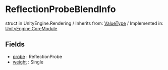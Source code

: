 # ReflectionProbeBlendInfo
struct in UnityEngine.Rendering
 / Inherits from: <a href="https://docs.unity3d.com/6000.1/Documentation/ScriptReference/ValueType.html">ValueType</a> / Implemented in: <a href="https://docs.unity3d.com/6000.1/Documentation/ScriptReference/UnityEngine.CoreModule.html">UnityEngine.CoreModule</a>

## Fields
- <a href="https://docs.unity3d.com/6000.1/Documentation/ScriptReference/ReflectionProbeBlendInfo-probe.html">probe</a> : ReflectionProbe
- <a href="https://docs.unity3d.com/6000.1/Documentation/ScriptReference/ReflectionProbeBlendInfo-weight.html">weight</a> : Single
